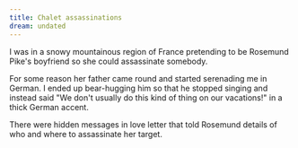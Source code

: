 ```yaml
---
title: Chalet assassinations
dream: undated
---
```


I was in a snowy mountainous region of France pretending to be Rosemund Pike's boyfriend so she could assassinate somebody.

For some reason her father came round and started serenading me in German. I ended up bear-hugging him so that he stopped singing and instead said "We don't usually do this kind of thing on our vacations!" in a thick German accent.

There were hidden messages in love letter that told Rosemund details of who and where to assassinate her target.
